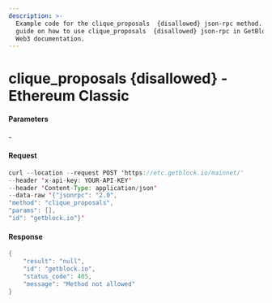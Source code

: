 ```yaml
---
description: >-
  Example code for the clique_proposals  {disallowed} json-rpc method. Сomplete
  guide on how to use clique_proposals  {disallowed} json-rpc in GetBlock.io
  Web3 documentation.
---
```


# clique\_proposals {disallowed} - Ethereum Classic

#### Parameters

\-

#### Request

```java
curl --location --request POST 'https://etc.getblock.io/mainnet/' 
--header 'x-api-key: YOUR-API-KEY' 
--header 'Content-Type: application/json' 
--data-raw '{"jsonrpc": "2.0",
"method": "clique_proposals",
"params": [],
"id": "getblock.io"}'
```

#### Response

```java
{
    "result": "null",
    "id": "getblock.io",
    "status_code": 405,
    "message": "Method not allowed"
}
```
